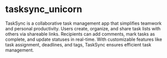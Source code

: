 # tasksync_unicorn

TaskSync is a collaborative task management app that simplifies teamwork and personal productivity. Users create, organize, and share task lists with others via shareable links. Recipients can add comments, mark tasks as complete, and update statuses in real-time. With customizable features like task assignment, deadlines, and tags, TaskSync ensures efficient task management.
